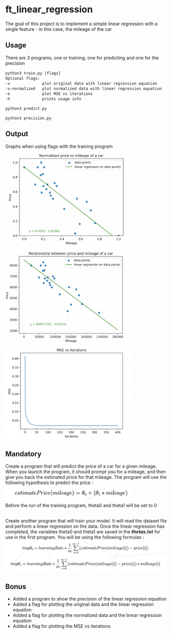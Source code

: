 # ft_linear_regression

The goal of this project is to implement a simple linear regression with a single feature - in this case, the mileage of the car

## Usage
There are 3 programs, one or training, one for predicting and one for the precision
```
python3 train.py [flags]
Optional flags:
-v              plot original data with linear regression equation
-v-normalized   plot normalized data with linear regression equation
-e              plot MSE vs iterations
-h              prints usage info
```
```
python3 predict.py
```
```
python3 precision.py
```

## Output
Graphs when using flags with the training program</br>
<img src="./images/normalized.png" width="400"><img src="./images/original.png" width="400"><img src="./images/mse_vs_iterations.png" width="400">

## Mandatory

Create a program that will predict the price of a car for a given mileage.
When you launch the program, it should prompt you for a mileage, and then give you back the estimated price for that mileage.
The program will use the following hypothesis to predict the price :</br>
<img src="./images/formula.png" width="400">                                  
Before the run of the training program, theta0 and theta1 will be set to 0

</br>
Create another program that will train your model. It will read the dataset file and perform a linear regression on the data.
Once the linear regression has completed, the variables theta0 and theta1 are saved in the <i><b>thetas.txt</b></i> for use in the first program.
You will be using the following formulas :</br>
<img src="./images/formulas.png">

## Bonus

  - Added a program to show the precision of the linear regression equation
  - Added a flag for plotting the original data and the linear regression equation
  - Added a flag for plotting the normalized data and the linear regression equation
  - Added a flag for plotting the MSE vs iterations
